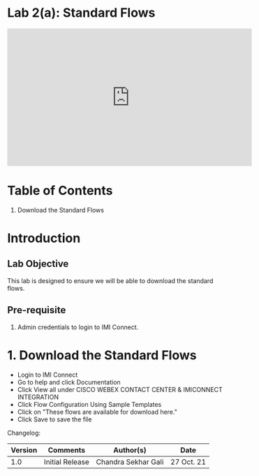 # Lab 2(a): Standard Flows


<iframe width="560" height="315" src="https://www.youtube.com/embed/YtplIAY1hys" title="Lab 2(a): Standard Flows" frameborder="0" allow="accelerometer; autoplay; clipboard-write; encrypted-media; gyroscope; picture-in-picture" allowfullscreen></iframe>

# Table of Contents

1. Download the Standard Flows


# Introduction

## Lab Objective

This lab is designed to ensure we will be able to download the standard flows.  

## Pre-requisite

1. Admin credentials to login to IMI Connect.

# 1. Download the Standard Flows
- Login to IMI Connect 
- Go to help and click Documentation 
- Click View all under CISCO WEBEX CONTACT CENTER & IMICONNECT INTEGRATION 
- Click Flow Configuration Using Sample Templates
- Click on "These flows are available for download here."
- Click Save to save the file



Changelog:

| **Version** | **Comments** | **Author(s)** | **Date** |
| --- | --- | --- | --- |
| 1.0 | Initial Release | Chandra Sekhar Gali | 27 Oct. 21 |


